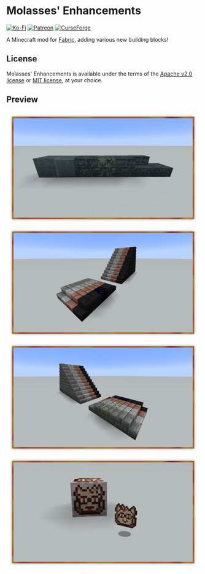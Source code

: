 # Molasses' Enhancements
[![Ko-Fi](https://img.shields.io/badge/donate-kofi-blue?style=for-the-badge&logo=ko-fi&color=E35B57&logoColor=FFFFFF&labelColor=232323)](https://ko-fi.com/molasses)
[![Patreon](https://img.shields.io/badge/donate-patreon-blue?style=for-the-badge&logo=patreon&color=E35B57&logoColor=FFFFFF&labelColor=232323)](https://www.patreon.com/molasseslover)
[![CurseForge](https://img.shields.io/badge/curseforge-blue?style=for-the-badge&logo=curseforge&color=E35B57&logoColor=FFFFFF&labelColor=232323)](https://www.curseforge.com/minecraft/mc-mods/molasses-enhancements)


A Minecraft mod for [Fabric](https://github.com/FabricMC), adding various new building blocks!

## License
Molasses' Enhancements is available under the terms
of the [Apache v2.0 license](LICENSE-APACHE.md) or 
[MIT license](LICENSE-MIT.md), at your choice.

## Preview

![](docs/img/preview-4.png)
![](docs/img/preview-1.png)
![](docs/img/preview-2.png)
![](docs/img/preview-3.png)